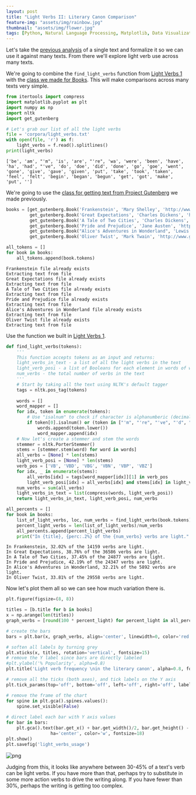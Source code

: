```yaml
---
layout: post
title: "Light Verbs II: Literary Canon Comparison"
feature-img: "assets/img/rainbow.jpg"
thumbnail: "assets/img/flower.jpg"
tags: [Python, Natural Language Processing, Matplotlib, Data Visualization]
---
```


Let's take the [previous analysis](https://jss367.github.io/light-verbs-1.html) of a single text and formalize it so we can use it against many texts. From there we'll explore light verb use across many texts.


We're going to combine the `find_light_verbs` function from [Light Verbs 1](https://jss367.github.io/light-verbs-1.html) with the [class we made for Books](https://jss367.github.io/class-for-gathering-text.html). This will make comparisons across many texts very simple.


```python
from itertools import compress
import matplotlib.pyplot as plt
import numpy as np
import nltk
import get_gutenberg
```


```python
# Let's grab our list of all the light verbs
file = 'corpora/light_verbs.txt'
with open(file, 'r') as f:
    light_verbs = f.read().splitlines()
print(light_verbs)
```

    ['be', 'am', "'m", 'is', 'are', "'re", 'wa', 'were', 'been', 'have', 'ha', 'had', "'ve", 'do', 'doe', 'did', 'done', 'go', 'goe', 'went', 'gone', 'give', 'gave', 'given', 'put', 'take', 'took', 'taken', 'feel', 'felt', 'begin', 'began', 'begun', 'get', 'got', 'make', 'put', '']
    

We're going to use the [class for getting text from Project Gutenberg](https://jss367.github.io/Class-for-Gathering-Text.html) we made previously.


```python
books = [get_gutenberg.Book('Frankenstein', 'Mary Shelley', 'http://www.gutenberg.org/cache/epub/84/pg84.txt'),
         get_gutenberg.Book('Great Expectations', 'Charles Dickens', 'http://www.gutenberg.org/files/1400/1400-0.txt'),
         get_gutenberg.Book('A Tale of Two Cities', 'Charles Dickens', 'https://www.gutenberg.org/files/98/98-0.txt'),
         get_gutenberg.Book('Pride and Prejudice', 'Jane Austen', 'https://www.gutenberg.org/files/1342/1342-0.txt'),
         get_gutenberg.Book("Alice's Adventures in Wonderland", 'Lewis Carroll', 'https://www.gutenberg.org/files/11/11-0.txt'),
         get_gutenberg.Book('Oliver Twist', 'Mark Twain', 'http://www.gutenberg.org/cache/epub/730/pg730.txt')]
```


```python
all_tokens = []
for book in books:
    all_tokens.append(book.tokens)
```

    Frankenstein file already exists
    Extracting text from file
    Great Expectations file already exists
    Extracting text from file
    A Tale of Two Cities file already exists
    Extracting text from file
    Pride and Prejudice file already exists
    Extracting text from file
    Alice's Adventures in Wonderland file already exists
    Extracting text from file
    Oliver Twist file already exists
    Extracting text from file
    

Use the function we built in [Light Verbs 1](https://jss367.github.io/Light-verbs-1.html).


```python
def find_light_verbs(tokens):
    '''
    This function accepts tokens as an input and returns:
    light_verbs_in_text - a list of all the light verbs in the text
    light_verb_posi - a list of Booleans for each element in words of whether it is a light verb or not
    num_verbs - the total number of verbs in the text
    '''
    # Start by taking all the text using NLTK's default tagger
    tags = nltk.pos_tag(tokens)
    
    words = []
    word_mapper = []
    for idx, token in enumerate(tokens):
        # Use "isalnum" to check if character is alphanumberic (decimal or letter, aka not punctuation)
        if token[0].isalnum() or (token in ["'m", "'re", "'ve", "'d", "'ll"]):
            words.append(token.lower())
            word_mapper.append(idx)
    # Now let's create a stemmer and stem the words
    stemmer = nltk.PorterStemmer()
    stems = [stemmer.stem(word) for word in words]
    all_verbs = [None] * len(stems)
    light_verb_posi = [None] * len(stems)
    verb_pos = ['VB', 'VBD', 'VBG', 'VBN', 'VBP', 'VBZ']
    for idx, _ in enumerate(stems):
        all_verbs[idx] = tags[word_mapper[idx]][1] in verb_pos
        light_verb_posi[idx] = all_verbs[idx] and stems[idx] in light_verbs
    num_verbs = sum(all_verbs)
    light_verbs_in_text = list(compress(words, light_verb_posi))
    return light_verbs_in_text, light_verb_posi, num_verbs
```


```python
all_percents = []
for book in books:
    list_of_light_verbs, loc, num_verbs = find_light_verbs(book.tokens)
    percent_light_verbs = len(list_of_light_verbs)/num_verbs
    all_percents.append(percent_light_verbs)
    print("In {title}, {perc:.2%} of the {num_verbs} verbs are light.".format(title=book.title, perc=percent_light_verbs, num_verbs=num_verbs))
```

    In Frankenstein, 32.02% of the 14159 verbs are light.
    In Great Expectations, 38.76% of the 36586 verbs are light.
    In A Tale of Two Cities, 37.45% of the 24877 verbs are light.
    In Pride and Prejudice, 42.19% of the 24347 verbs are light.
    In Alice's Adventures in Wonderland, 32.21% of the 5892 verbs are light.
    In Oliver Twist, 33.81% of the 29558 verbs are light.
    

Now let's plot them all so we can see how much variation there is.


```python
plt.figure(figsize=(8, 8))

titles = [b.title for b in books]
x = np.arange(len(titles))
graph_verbs = [round(100 * percent_light) for percent_light in all_percents]

# create the bars
bars = plt.bar(x, graph_verbs, align='center', linewidth=0, color='red')

# soften all labels by turning grey
plt.xticks(x, titles, rotation='vertical', fontsize=15)
# remove the Y label since bars are directly labeled
#plt.ylabel('% Popularity', alpha=0.8)
plt.title('Light verb frequency \nin the literary canon', alpha=0.8, fontsize=18)

# remove all the ticks (both axes), and tick labels on the Y axis
plt.tick_params(top='off', bottom='off', left='off', right='off', labelleft='off', labelbottom='on')

# remove the frame of the chart
for spine in plt.gca().spines.values():
    spine.set_visible(False)
    
# direct label each bar with Y axis values
for bar in bars:
    plt.gca().text(bar.get_x() + bar.get_width()/2, bar.get_height() - 5, str(int(bar.get_height())) + '%', 
                 ha='center', color='w', fontsize=18)
plt.show()
plt.savefig('light_verbs_usage')
```



![png]({{site.baseurl}}/assets/img/2017-08-06-Light-verbs-2_files/2017-08-06-Light-verbs-2_11_1.png)




Judging from this, it looks like anywhere between 30-45% of a text's verb can be light verbs. If you have more than that, perhaps try to substitute in some more action verbs to drive the writing along. If you have fewer than 30%, perhaps the writing is getting too complex.

